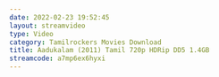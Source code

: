 ```yaml
---
date: 2022-02-23 19:52:45
layout: streamvideo
type: Video
category: Tamilrockers Movies Download
title: Aadukalam (2011) Tamil 720p HDRip DD5 1.4GB
streamcode: a7mp6ex6hyxi
---
```

